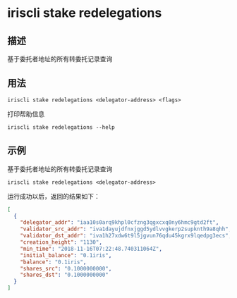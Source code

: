 # iriscli stake redelegations

## 描述

基于委托者地址的所有转委托记录查询

## 用法

```
iriscli stake redelegations <delegator-address> <flags>
```

打印帮助信息
```
iriscli stake redelegations --help
```

## 示例

基于委托者地址的所有转委托记录查询
```
iriscli stake redelegations <delegator-address> 
```

运行成功以后，返回的结果如下：
```json
[
  {
    "delegator_addr": "iaa10s0arq9khpl0cfzng3qgxcxq0ny6hmc9gtd2ft",
    "validator_src_addr": "iva1dayujdfnxjggd5ydlvvgkerp2supknth9a8qhh",
    "validator_dst_addr": "iva1h27xdw6t9l5jgvun76qdu45kgrx9lqedpg3ecs",
    "creation_height": "1130",
    "min_time": "2018-11-16T07:22:48.740311064Z",
    "initial_balance": "0.1iris",
    "balance": "0.1iris",
    "shares_src": "0.1000000000",
    "shares_dst": "0.1000000000"
  }
]
```
